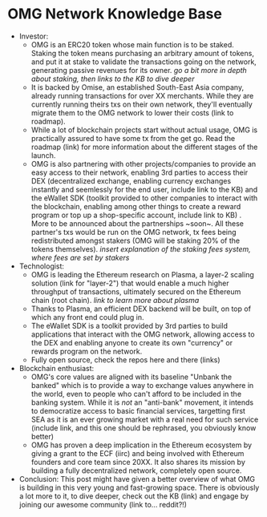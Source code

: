 # OMG Network Knowledge Base

* Investor:
  * OMG is an ERC20 token whose main function is to be staked. Staking the token means purchasing an arbitrary amount of tokens, and put it at stake to validate the transactions going on the network, generating passive revenues for its owner. _go a bit more in depth about staking, then links to the KB to dive deeper_
  * It is backed by Omise, an established South-East Asia company, already running transactions for over XX merchants. While they are currently running theirs txs on their own network, they'll eventually migrate them to the OMG network to lower their costs \(link to roadmap\).
  * While a lot of blockchain projects start without actual usage, OMG is practically assured to have some tx from the get go. Read the roadmap \(link\) for more information about the different stages of the launch.
  * OMG is also partnering with other projects/companies to provide an easy access to their network, enabling 3rd parties to access their DEX \(decentralized exchange, enabling currency exchanges instantly and seemlessly for the end user, include link to the KB\) and the eWallet SDK \(toolkit provided to other companies to interact with the blockchain, enabling among other things to create a reward program or top up a shop-specific account, include link to KB\) . More to be announced about the partnerships ~soon~. All these partner's txs would be run on the OMG network, tx fees being redistributed amongst stakers \(OMG will be staking 20% of the tokens themselves\). _insert explanation of the staking fees system, where fees are set by stakers_
* Technologist:
  * OMG is leading the Ethereum research on Plasma, a layer-2 scaling solution \(link for "layer-2"\) that would enable a much higher throughput of transactions, ultimately secured on the Ethereum chain \(root chain\). _link to learn more about plasma_
  * Thanks to Plasma, an efficient DEX backend will be built, on top of which any front end could plug in.
  * The eWallet SDK is a toolkit provided by 3rd parties to build applications that interact with the OMG network, allowing access to the DEX and enabling anyone to create its own "currency" or rewards program on the network.
  * Fully open source, check the repos here and there \(links\)
* Blockchain enthusiast:
  * OMG's core values are aligned with its baseline "Unbank the banked" which is to provide a way to exchange values anywhere in the world, even to people who can't afford to be included in the banking system. While it is _not_ an "anti-bank" movement, it intends to democratize access to basic financial services, targetting first SEA as it is an ever growing market with a real need for such service \(include link, and this one should be rephrased, you obviously know better\)
  * OMG has proven a deep implication in the Ethereum ecosystem by giving a grant to the ECF \(iirc\) and being involved with Ethereum founders and core team since 20XX. It also shares its mission by building a fully decentralized network, completely open source.
* Conclusion: This post might have given a better overview of what OMG is building in this very young and fast-growing space. There is obviously a lot more to it, to dive deeper, check out the KB \(link\) and engage by joining our awesome community \(link to... reddit?!\)

